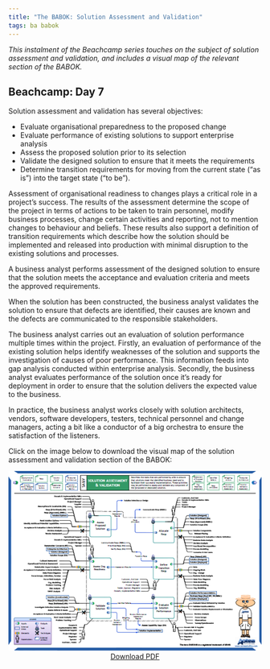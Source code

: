 ```yaml
---
title: "The BABOK: Solution Assessment and Validation"
tags: ba babok
---
```


_This instalment of the Beachcamp series touches on the subject of solution assessment and validation, and includes a visual map of the relevant section of the BABOK._

## Beachcamp: Day 7

Solution assessment and validation has several objectives:

* Evaluate organisational preparedness to the proposed change
* Evaluate performance of existing solutions to support enterprise analysis
* Assess the proposed solution prior to its selection
* Validate the designed solution to ensure that it meets the requirements
* Determine transition requirements for moving from the current state (“as is”) into the target state (“to be”).

Assessment of organisational readiness to changes plays a critical role in a project’s success. The results of the assessment determine the scope of the project in terms of actions to be taken to train personnel, modify business processes, change certain activities and reporting, not to mention changes to behaviour and beliefs. These results also support a definition of transition requirements which describe how the solution should be implemented and released into production with minimal disruption to the existing solutions and processes.

A business analyst performs assessment of the designed solution to ensure that the solution meets the acceptance and evaluation criteria and meets the approved requirements.

When the solution has been constructed, the business analyst validates the solution to ensure that defects are identified, their causes are known and the defects are communicated to the responsible stakeholders.

The business analyst carries out an evaluation of solution performance multiple times within the project. Firstly, an evaluation of performance of the existing solution helps identify weaknesses of the solution and supports the investigation of causes of poor performance. This information feeds into gap analysis conducted within enterprise analysis. Secondly, the business analyst evaluates performance of the solution once it’s ready for deployment in order to ensure that the solution delivers the expected value to the business.

In practice, the business analyst works closely with solution architects, vendors, software developers, testers, technical personnel and change managers, acting a bit like a conductor of a big orchestra to ensure the satisfaction of the listeners.

Click on the image below to download the visual map of the solution assessment and validation section of the BABOK:

<div style = "text-align: center">
    <a href = "/files/babok-solution-assessment-validation.pdf"><img src = "/img/babok-solution-assessment-validation.png" /></a><br/>
    <a href = "/files/babok-solution-assessment-validation.pdf">Download PDF</a>
</div>
